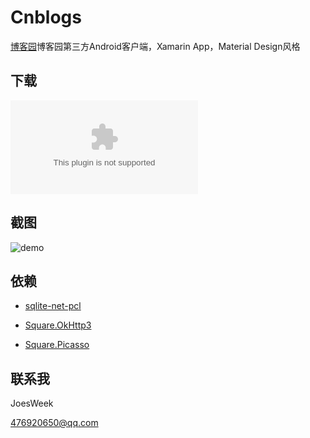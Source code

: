 # Cnblogs

[博客园](http://www.cnblogs.com/)博客园第三方Android客户端，Xamarin App，Material Design风格

## 下载 ##

![apk](com.android.cnblogs.apk)

## 截图 ##

![demo](screenshots/demo.gif)

## 依赖 ##

- [sqlite-net-pcl](https://github.com/praeclarum/sqlite-net)

- [Square.OkHttp3](https://github.com/mattleibow/square-bindings)

- [Square.Picasso](https://github.com/mattleibow/square-bindings)

## 联系我 ##

JoesWeek

[476920650@qq.com](mailto:476920650@qq.com)